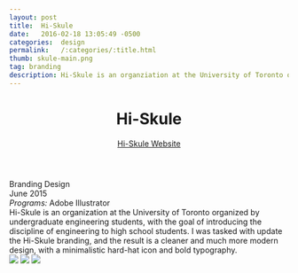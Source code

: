 ```yaml
---
layout: post
title:  Hi-Skule
date:   2016-02-18 13:05:49 -0500
categories:  design
permalink:   /:categories/:title.html
thumb: skule-main.png
tag: branding
description: Hi-Skule is an organziation at the University of Toronto organized by undergraduate engineering students, with the goal of introducing the discipline of engineering to high school students
---
```


<div class="description">
	<header class="post-header">
    <h1 class="post-title" itemprop="name headline">Hi-Skule</h1>
<a href="http://hiskule.skule.ca/home/" target="_blank">Hi-Skule Website</a>
  </header>
	<div class="details">
		Branding Design
		<br>
		June 2015
		<br>
		<i>Programs:</i> Adobe Illustrator
		<br>
	</div>
Hi-Skule is an organization at the University of Toronto organized by undergraduate engineering students, with the goal of introducing the discipline of engineering to high school students. I was tasked with update the Hi-Skule branding, and the result is a cleaner and much more modern design, with a minimalistic hard-hat icon and bold typography. 
</div>
<div class="images">
	<img src="http://orig01.deviantart.net/f9b9/f/2016/081/4/a/cover_by_eexie-d9w2g1r.png">
	<img src="http://orig13.deviantart.net/75d6/f/2015/202/4/1/1_by_eexie-d927rkt.png">
	<img src="http://orig09.deviantart.net/0f92/f/2015/202/6/0/2_by_eexie-d927rjg.png">
</div>

<!-- {% highlight ruby %}
def print_hi(name)
  puts "Hi, #{name}"
end
print_hi('Tom')
#=> prints 'Hi, Tom' to STDOUT.
{% endhighlight %} -->

